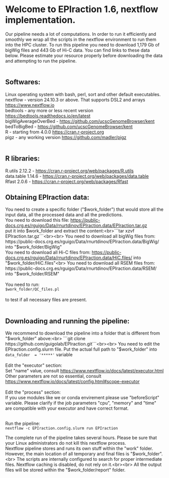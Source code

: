 # Welcome to EPIraction 1.6, nextflow implementation.

Our pipeline needs a lot of computations. In order to run it efficiently and smoothly we wrap all the scripts in the nextflow environment to run them into the HPC cluster.
To run this pipeline you need to download 1,179 Gb of bigWig files and 443 Gb of Hi-C data. You can find links to these data below.
Please estimate your resource properly before downloading the data and attempting to run the pipeline.<br><br>

## Softwares:
Linux operating system with bash, perl, sort and other default executables.<br>
nextflow - version 24.10.3 or above. That supports DSL2 and arrays https://www.nextflow.io<br>
bedtools - any more or less recent version https://bedtools.readthedocs.io/en/latest<br>
bigWigAverageOverBed - https://github.com/ucscGenomeBrowser/kent<br>
bedToBigBed - https://github.com/ucscGenomeBrowser/kent<br>
R - starting from 4.0.0 https://cran.r-project.org <br>
pigz - any working version https://github.com/madler/pigz<br><br>

## R libraries:
R.utils 2.12.2 - https://cran.r-project.org/web/packages/R.utils<br>
data.table 1.14.6 - https://cran.r-project.org/web/packages/data.table<br>
Rfast 2.0.6 - https://cran.r-project.org/web/packages/Rfast<br>

## Obtaining EPIraction data:
You need to create a specific folder ("$work_folder") that would store all the input data, all the processed data and all the predictions.<br>
You need to download this file: https://public-docs.crg.es/rguigo/Data/rnurtdinov/EPIraction.data/EPIraction.tar.gz<br>
put it into $work_folder and extract the content:<br>```tar xzvf EPIraction.tar.gz```<br><br>
You need to download all bigWig files from: https://public-docs.crg.es/rguigo/Data/rnurtdinov/EPIraction.data/BigWig/ into "$work_folder/BigWig"<br>
You need to download all Hi-C files from: https://public-docs.crg.es/rguigo/Data/rnurtdinov/EPIraction.data/HiC.files/ into "$work_folder/HiC.files"<br>
You need to download all RSEM files from: https://public-docs.crg.es/rguigo/Data/rnurtdinov/EPIraction.data/RSEM/ into "$work_folder/RSEM"<br><br>
You need to run:<br>```$work_folder/QC_files.pl```<br><br>to test if all necessary files are present.<br><br>

## Downloading and running the pipeline:
We recommend to download the pipeline into a folder that is different from "$work_folder" above:<br>
```git clone https://github.com/guigolab/EPIraction.git```<br><br>
You need to edit the EPIraction.config.slurm file. Put the actual full path to "$work_folder" into<br>
```data_folder  = '*****'``` variable<br><br>
Edit the "executor" section:<br>
Set "name" value, consult https://www.nextflow.io/docs/latest/executor.html<br>
Other parameters are not so essential, consult https://www.nextflow.io/docs/latest/config.html#scope-executor<br><br>
Edit the "process" section:<br>
If you use modules like we or conda envirement please use "beforeScript" variable.
Please clarify if the job parameters "cpu", "memory" and "time" are compatible with your executor and have correct format.<br><br>

Run the pipeline:<br>
```nextflow -c EPIraction.config.slurm run EPIraction```<br>

The complete run of the pipeline takes several hours. Please be sure that your Linux administrators do not kill this nextflow process.<br>
Nextflow pipeline stores and runs its own stuff within the "work" folder. However, the main location of all temporary and final files is "$work_folder".<br>
The scripts are internally configured to search for proper intermediate files. Nextflow caching is disabled, do not rely on it.<br><br>
All the output files will be stored within the "$work_folder/report" folder.
